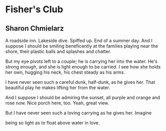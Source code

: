 # Fisher's Club
## Sharon Chmielarz
A roadside inn. Lakeside dive. Spiffed up.
End of a summer day. And I suppose
I should be smiling beneficently
at the families playing near the shore,
their plastic balls and splashes and chatter.

But my eye pivots left to a couple;
he is carrying her into the water.
He's strong enough, and she is light
enough to be carried. I see
how she holds her own, hugging
his neck, his chest steady as his arms.

I have never seen such a careful dunk,
half-dunk, as he gives her. That beautiful
play he makes lifting her from the water.

And I suppose I should be admiring
the sunset, all purple and orange and rose now.
Nice porch here, too. Yeah, great view.

But I have never seen such a loving
carrying as he gives her. Imagine

being so light as to float
above water in love.